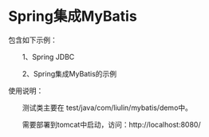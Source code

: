 # Spring集成MyBatis

包含如下示例：

　　1、Spring JDBC

　　2、Spring集成MyBatis的示例



使用说明：

　　测试类主要在 test/java/com/liulin/mybatis/demo中。

　　需要部署到tomcat中启动，访问：http://localhost:8080/




